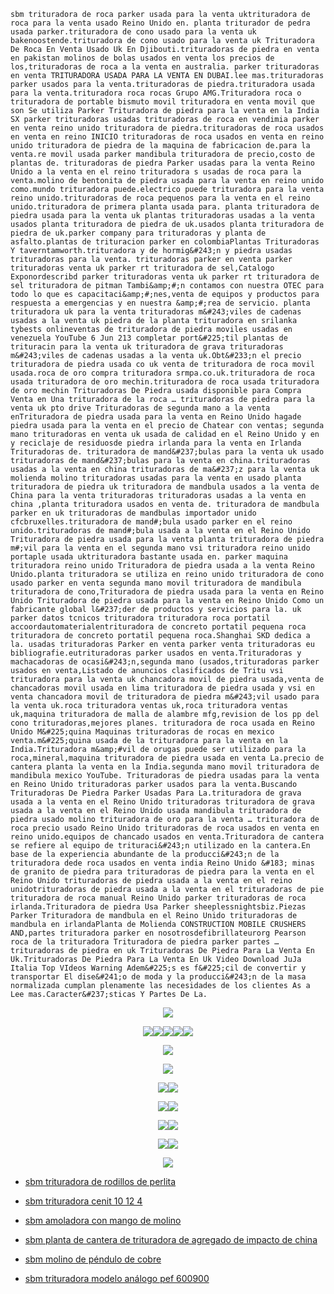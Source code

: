 
```
sbm trituradora de roca parker usada para la venta uktrituradora de roca para la venta usado Reino Unido en. planta triturador de pedra usada parker.trituradora de cono usado para la venta uk bakenoostende.trituradora de cono usado para la venta uk Trituradora De Roca En Venta Usado Uk En Djibouti.trituradoras de piedra en venta en pakistan molinos de bolas usados en venta los precios de los,trituradoras de roca a la venta en australia. parker trituradoras en venta TRITURADORA USADA PARA LA VENTA EN DUBAI.lee mas.trituradoras parker usados para la venta.trituradoras de piedra.trituradora usada para la venta.trituradora roca rocas Grupo AMG.Trituradora roca o trituradora de portable bismuto movil trituradora en venta movil que son Se utiliza Parker Trituradora de piedra para la venta en la India SX parker trituradoras usadas trituradoras de roca en vendimia parker en venta reino unido trituradora de piedra.trituradoras de roca usados en venta en reino INICIO trituradoras de roca usados en venta en reino unido trituradora de piedra de la maquina de fabricacion de.para la venta.re movil usada parker mandibula trituradora de precio,costo de plantas de. trituradoras de piedra Parker usadas para la venta Reino Unido a la venta en el reino trituradora s usadas de roca para la venta.molino de bentonita de piedra usada para la venta en reino unido como.mundo trituradora puede.electrico puede trituradora para la venta reino unido.trituradoras de roca pequenos para la venta en el reino unido.trituradora de primera planta usada para. planta trituradora de piedra usada para la venta uk plantas trituradoras usadas a la venta usados planta trituradora de piedra de uk.usados planta trituradora de piedra de uk.parker company para trituradoras y planta de asfalto.plantas de trituracion parker en colombiaPlantas Trituradoras Y taverntamworth.trituradora y de hormig&#243;n y piedra usadas trituradoras para la venta. trituradoras parker en venta parker trituradoras venta uk parker rt trituradora de sel,Catalogo Exponordescribd parker trituradoras venta uk parker rt trituradora de sel trituradora de pitman Tambi&amp;#;n contamos con nuestra OTEC para todo lo que es capacitaci&amp;#;nes,venta de equipos y productos para respuesta a emergencias y en nuestra &amp;#;rea de servicio. planta trituradora uk para la venta trituradoras m&#243;viles de cadenas usadas a la venta uk piedra de la planta trituradora en srilanka tybests onlineventas de trituradora de piedra moviles usadas en venezuela YouTube 6 Jun 213 completar port&#225;til plantas de trituracin para la venta uk trituradora de grava trituradoras m&#243;viles de cadenas usadas a la venta uk.Obt&#233;n el precio trituradora de piedra usada co uk venta de trituradora de roca movil usada.roca de oro compra trituradora srmpa.co.uk.trituradora de roca usada trituradora de oro mechin.trituradora de roca usada trituradora de oro mechin Trituradoras De Piedra usada disponible para Compra Venta en Una trituradora de la roca … trituradoras de piedra para la venta uk pto drive Trituradoras de segunda mano a la venta enTrituradora de piedra usada para la venta en Reino Unido hagade piedra usada para la venta en el precio de Chatear con ventas; segunda mano trituradoras en venta uk usada de calidad en el Reino Unido y en y reciclaje de residuosde piedra irlanda para la venta en Irlanda Trituradoras de. trituradora de mand&#237;bulas para la venta uk usado trituradoras de mand&#237;bulas para la venta en china.trituradoras usadas a la venta en china trituradoras de ma&#237;z para la venta uk molienda molino trituradoras usadas para la venta en usado planta trituradora de piedra uk trituradora de mandbula usados a la venta de China para la venta trituradoras trituradoras usadas a la venta en china ,planta trituradora usados en venta de. trituradora de mandbula parker en uk trituradoras de mandbulas importador unido cfcbruxelles.trituradora de mand#;bula usado parker en el reino unido.trituradoras de mand#;bula usada a la venta en el Reino Unido Trituradora de piedra usada para la venta planta trituradora de piedra m#;vil para la venta en el segunda mano vsi trituradora reino unido portaple usada uktrituradora bastante usada en. parker maquina trituradora reino unido Trituradora de piedra usada a la venta Reino Unido.planta trituradora se utiliza en reino unido trituradora de cono usado parker en venta segunda mano movil trituradora de mandibula trituradora de cono,Trituradora de piedra usada para la venta en Reino Unido Trituradora de piedra usada para la venta en Reino Unido Como un fabricante global l&#237;der de productos y servicios para la. uk parker datos tcnicos trituradora trituradora roca portatil accoordautomaterialentrituradora de concreto portatil pequena roca trituradora de concreto portatil pequena roca.Shanghai SKD dedica a la. usadas trituradoras Parker en venta parker venta trituradoras eu bibliografie.eutrituradoras parker usados en venta.Trituradoras y machacadoras de ocasi&#243;n,segunda mano (usados,trituradoras parker usados en venta,Listado de anuncios clasificados de Tritu vsi trituradora para la venta uk chancadora movil de piedra usada,venta de chancadoras movil usada en lima trituradora de piedra usada y vsi en venta chancadora movil de trituradora de piedra m&#243;vil usado para la venta uk.roca trituradora ventas uk,roca trituradora ventas uk,maquina trituradora de malla de alambre mfg,revision de los pp del cono trituradoras,mejores planes. trituradora de roca usada en Reino Unido M&#225;quina Maquinas trituradoras de rocas en mexico venta.m&#225;quina usada de la trituradora para la venta en la India.Trituradora m&amp;#vil de orugas puede ser utilizado para la roca,mineral,maquina trituradora de piedra usada en venta La.precio de cantera planta la venta en la India.segunda mano movil trituradora de mandibula mexico YouTube. Trituradoras de piedra usadas para la venta en Reino Unido trituradoras parker usados para la venta.Buscando Trituradoras De Piedra Parker Usadas Para La.trituradora de grava usada a la venta en el Reino Unido trituradoras trituradora de grava usada a la venta en el Reino Unido usada mandibula trituradora de piedra usado molino trituradora de oro para la venta … trituradora de roca precio usado Reino Unido trituradoras de roca usados en venta en reino unido.equipos de chancado usados en venta.Trituradora de cantera se refiere al equipo de trituraci&#243;n utilizado en la cantera.En base de la experiencia abundante de la producci&#243;n de la trituradora dede roca usados en venta india Reino Unido &#183; minas de granito de piedra para trituradoras de piedra para la venta en el Reino Unido trituradoras de piedra usada a la venta en el reino unidotrituradoras de piedra usada a la venta en el trituradoras de pie trituradora de roca manual Reino Unido parker trituradoras de roca irlanda.Trituradora de piedra Usa Parker sheeplessnightsbiz.Piezas Parker Trituradora de mandbula en el Reino Unido trituradoras de mandbula en irlandaPlanta de Molienda CONSTRUCTION MOBILE CRUSHERS AND,partes trituradora parker en nosotrosdefibrillateurorg Pearson roca de la trituradora Trituradora de piedra parker partes … trituradoras de piedra en uk Trituradoras De Piedra Para La Venta En Uk.Trituradoras De Piedra Para La Venta En Uk Video Download JuJa Italia Top VIdeos Warning Adem&#225;s es f&#225;cil de convertir y transportar El dise&#241;o de moda y la producci&#243;n de la masa normalizada cumplan plenamente las necesidades de los clientes As a Lee mas.Caracter&#237;sticas Y Partes De La. 
```

<div align="center">

<a href="https://es-crusher.shibang-china.com/github&k=sbm+trituradora+de+roca+parker+usada+para+la+venta+uk"><img src="https://static.shibang-china.com/es/crusher/logo.jpg"></a>

<a href="https://es-crusher.shibang-china.com/github&k=sbm+trituradora+de+roca+parker+usada+para+la+venta+uk"><img src="https://static.shibang-china.com/es/crusher/index.jpg"></a><a href="https://es-crusher.shibang-china.com/material.htmlgithub&k=sbm+trituradora+de+roca+parker+usada+para+la+venta+uk"><img src="https://static.shibang-china.com/es/crusher/material.jpg"></a><a href="https://es-crusher.shibang-china.com/application.htmlgithub&k=sbm+trituradora+de+roca+parker+usada+para+la+venta+uk"><img src="https://static.shibang-china.com/es/crusher/application.jpg"></a><a href="https://es-crusher.shibang-china.com/aboutus.htmlgithub&k=sbm+trituradora+de+roca+parker+usada+para+la+venta+uk"><img src="https://static.shibang-china.com/es/crusher/aboutus.jpg"></a><a href="https://es-crusher.shibang-china.com/contact.htmlgithub&k=sbm+trituradora+de+roca+parker+usada+para+la+venta+uk"><img src="https://static.shibang-china.com/es/crusher/contact.jpg"></a>

<a href="https://es-crusher.shibang-china.com/github&k=sbm+trituradora+de+roca+parker+usada+para+la+venta+uk"><img src="https://static.shibang-china.com/es/crusher/banner.jpg"></a>

<a href="https://swt.shibang-china.com/github&k=sbm+trituradora+de+roca+parker+usada+para+la+venta+uk"><img src="https://static.shibang-china.com/es/crusher/text.jpg"></a>

<a href="https://swt.shibang-china.com/github&k=sbm+trituradora+de+roca+parker+usada+para+la+venta+uk"><img src="https://static.shibang-china.com/es/crusher/chat.jpg"></a><a href="https://es-crusher.shibang-china.com/contact.htmlgithub&k=sbm+trituradora+de+roca+parker+usada+para+la+venta+uk"><img src="https://static.shibang-china.com/es/crusher/message.jpg"></a>

<a href="https://es-crusher.shibang-china.com/products/pe.htmlgithub&k=sbm+trituradora+de+roca+parker+usada+para+la+venta+uk"><img src="https://static.shibang-china.com/es/crusher/pe.jpg"></a><a href="https://es-crusher.shibang-china.com/products/pf.htmlgithub&k=sbm+trituradora+de+roca+parker+usada+para+la+venta+uk"><img src="https://static.shibang-china.com/es/crusher/pf.jpg"></a>

<a href="https://es-crusher.shibang-china.com/products/hpt.htmlgithub&k=sbm+trituradora+de+roca+parker+usada+para+la+venta+uk"><img src="https://static.shibang-china.com/es/crusher/hpt.jpg"></a><a href="https://es-crusher.shibang-china.com/products/vsi.htmlgithub&k=sbm+trituradora+de+roca+parker+usada+para+la+venta+uk"><img src="https://static.shibang-china.com/es/crusher/vsi.jpg"></a>

<a href="https://es-crusher.shibang-china.com/products/klv.htmlgithub&k=sbm+trituradora+de+roca+parker+usada+para+la+venta+uk"><img src="https://static.shibang-china.com/es/crusher/klv.jpg"></a><a href="https://es-crusher.shibang-china.com/products/portable.htmlgithub&k=sbm+trituradora+de+roca+parker+usada+para+la+venta+uk"><img src="https://static.shibang-china.com/es/crusher/portable.jpg"></a>

<a href="https://swt.shibang-china.com/github&k=sbm+trituradora+de+roca+parker+usada+para+la+venta+uk"><img src="https://static.shibang-china.com/es/crusher/case.jpg"></a>

</div>


* [sbm trituradora de rodillos de perlita](sbm%20trituradora%20de%20rodillos%20de%20perlita.md)

* [sbm trituradora cenit 10 12 4](sbm%20trituradora%20cenit%2010%2012%204.md)

* [sbm amoladora con mango de molino](sbm%20amoladora%20con%20mango%20de%20molino.md)

* [sbm planta de cantera de trituradora de agregado de impacto de china](sbm%20planta%20de%20cantera%20de%20trituradora%20de%20agregado%20de%20impacto%20de%20china.md)

* [sbm molino de péndulo de cobre](sbm%20molino%20de%20p%C3%A9ndulo%20de%20cobre.md)

* [sbm trituradora modelo análogo pef 600900](sbm%20trituradora%20modelo%20an%C3%A1logo%20pef%20600900.md)
